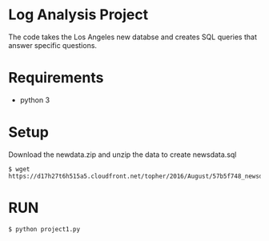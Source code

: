 # Log Analysis Project
The code takes the Los Angeles new databse and creates SQL queries that answer specific questions. 

# Requirements 
- python 3

# Setup
Download the newdata.zip and unzip the data to create newsdata.sql

```
$ wget https://d17h27t6h515a5.cloudfront.net/topher/2016/August/57b5f748_newsdata/newsdata.zip
```


# RUN
```
$ python project1.py
```


